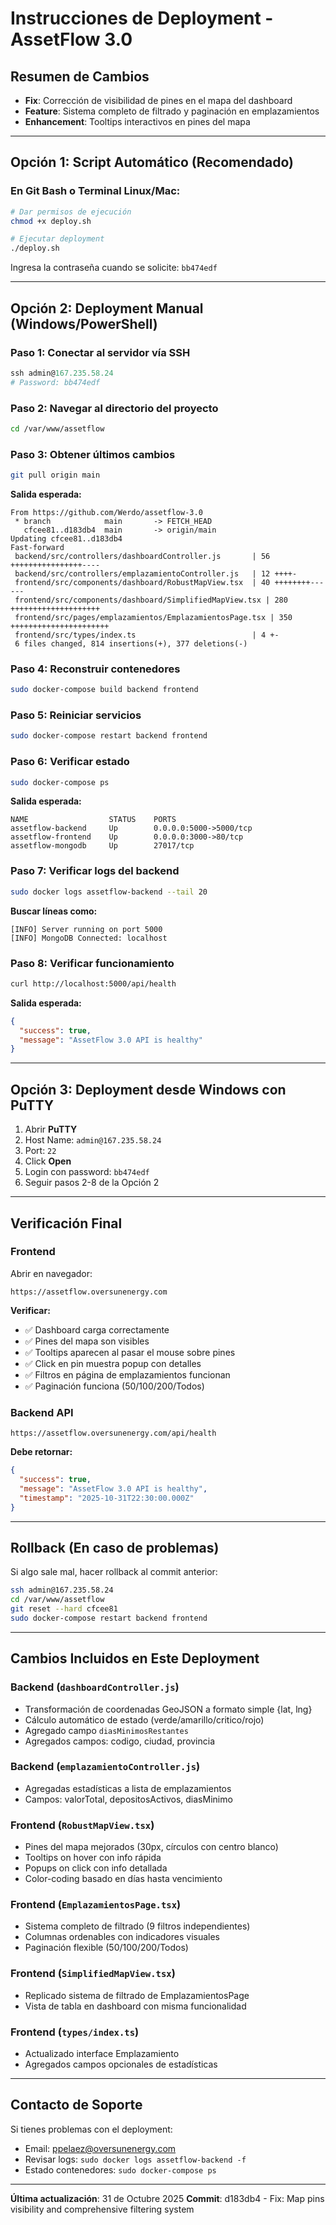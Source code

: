 # Instrucciones de Deployment - AssetFlow 3.0

## Resumen de Cambios
- **Fix**: Corrección de visibilidad de pines en el mapa del dashboard
- **Feature**: Sistema completo de filtrado y paginación en emplazamientos
- **Enhancement**: Tooltips interactivos en pines del mapa

---

## Opción 1: Script Automático (Recomendado)

### En Git Bash o Terminal Linux/Mac:

```bash
# Dar permisos de ejecución
chmod +x deploy.sh

# Ejecutar deployment
./deploy.sh
```

Ingresa la contraseña cuando se solicite: `bb474edf`

---

## Opción 2: Deployment Manual (Windows/PowerShell)

### Paso 1: Conectar al servidor vía SSH

```powershell
ssh admin@167.235.58.24
# Password: bb474edf
```

### Paso 2: Navegar al directorio del proyecto

```bash
cd /var/www/assetflow
```

### Paso 3: Obtener últimos cambios

```bash
git pull origin main
```

**Salida esperada:**
```
From https://github.com/Werdo/assetflow-3.0
 * branch            main       -> FETCH_HEAD
   cfcee81..d183db4  main       -> origin/main
Updating cfcee81..d183db4
Fast-forward
 backend/src/controllers/dashboardController.js       | 56 ++++++++++++++++----
 backend/src/controllers/emplazamientoController.js   | 12 ++++-
 frontend/src/components/dashboard/RobustMapView.tsx  | 40 ++++++++------
 frontend/src/components/dashboard/SimplifiedMapView.tsx | 280 ++++++++++++++++++++
 frontend/src/pages/emplazamientos/EmplazamientosPage.tsx | 350 ++++++++++++++++++++++
 frontend/src/types/index.ts                          | 4 +-
 6 files changed, 814 insertions(+), 377 deletions(-)
```

### Paso 4: Reconstruir contenedores

```bash
sudo docker-compose build backend frontend
```

### Paso 5: Reiniciar servicios

```bash
sudo docker-compose restart backend frontend
```

### Paso 6: Verificar estado

```bash
sudo docker-compose ps
```

**Salida esperada:**
```
NAME                  STATUS    PORTS
assetflow-backend     Up        0.0.0.0:5000->5000/tcp
assetflow-frontend    Up        0.0.0.0:3000->80/tcp
assetflow-mongodb     Up        27017/tcp
```

### Paso 7: Verificar logs del backend

```bash
sudo docker logs assetflow-backend --tail 20
```

**Buscar líneas como:**
```
[INFO] Server running on port 5000
[INFO] MongoDB Connected: localhost
```

### Paso 8: Verificar funcionamiento

```bash
curl http://localhost:5000/api/health
```

**Salida esperada:**
```json
{
  "success": true,
  "message": "AssetFlow 3.0 API is healthy"
}
```

---

## Opción 3: Deployment desde Windows con PuTTY

1. Abrir **PuTTY**
2. Host Name: `admin@167.235.58.24`
3. Port: `22`
4. Click **Open**
5. Login con password: `bb474edf`
6. Seguir pasos 2-8 de la Opción 2

---

## Verificación Final

### Frontend
Abrir en navegador:
```
https://assetflow.oversunenergy.com
```

**Verificar:**
- ✅ Dashboard carga correctamente
- ✅ Pines del mapa son visibles
- ✅ Tooltips aparecen al pasar el mouse sobre pines
- ✅ Click en pin muestra popup con detalles
- ✅ Filtros en página de emplazamientos funcionan
- ✅ Paginación funciona (50/100/200/Todos)

### Backend API
```
https://assetflow.oversunenergy.com/api/health
```

**Debe retornar:**
```json
{
  "success": true,
  "message": "AssetFlow 3.0 API is healthy",
  "timestamp": "2025-10-31T22:30:00.000Z"
}
```

---

## Rollback (En caso de problemas)

Si algo sale mal, hacer rollback al commit anterior:

```bash
ssh admin@167.235.58.24
cd /var/www/assetflow
git reset --hard cfcee81
sudo docker-compose restart backend frontend
```

---

## Cambios Incluidos en Este Deployment

### Backend (`dashboardController.js`)
- Transformación de coordenadas GeoJSON a formato simple {lat, lng}
- Cálculo automático de estado (verde/amarillo/critico/rojo)
- Agregado campo `diasMinimosRestantes`
- Agregados campos: codigo, ciudad, provincia

### Backend (`emplazamientoController.js`)
- Agregadas estadísticas a lista de emplazamientos
- Campos: valorTotal, depositosActivos, diasMinimo

### Frontend (`RobustMapView.tsx`)
- Pines del mapa mejorados (30px, círculos con centro blanco)
- Tooltips on hover con info rápida
- Popups on click con info detallada
- Color-coding basado en días hasta vencimiento

### Frontend (`EmplazamientosPage.tsx`)
- Sistema completo de filtrado (9 filtros independientes)
- Columnas ordenables con indicadores visuales
- Paginación flexible (50/100/200/Todos)

### Frontend (`SimplifiedMapView.tsx`)
- Replicado sistema de filtrado de EmplazamientosPage
- Vista de tabla en dashboard con misma funcionalidad

### Frontend (`types/index.ts`)
- Actualizado interface Emplazamiento
- Agregados campos opcionales de estadísticas

---

## Contacto de Soporte

Si tienes problemas con el deployment:
- Email: ppelaez@oversunenergy.com
- Revisar logs: `sudo docker logs assetflow-backend -f`
- Estado contenedores: `sudo docker-compose ps`

---

**Última actualización**: 31 de Octubre 2025
**Commit**: d183db4 - Fix: Map pins visibility and comprehensive filtering system
